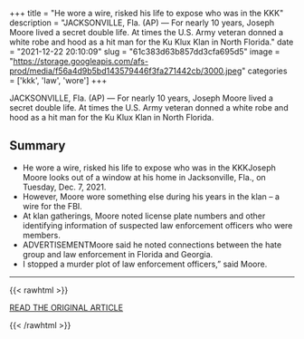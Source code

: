 +++
title = "He wore a wire, risked his life to expose who was in the KKK"
description = "JACKSONVILLE, Fla. (AP) — For nearly 10 years, Joseph Moore lived a secret double life. At times the U.S. Army veteran donned a white robe and hood as a hit man for the Ku Klux Klan in North Florida."
date = "2021-12-22 20:10:09"
slug = "61c383d63b857dd3cfa695d5"
image = "https://storage.googleapis.com/afs-prod/media/f56a4d9b5bd143579446f3fa271442cb/3000.jpeg"
categories = ['kkk', 'law', 'wore']
+++

JACKSONVILLE, Fla. (AP) — For nearly 10 years, Joseph Moore lived a secret double life. At times the U.S. Army veteran donned a white robe and hood as a hit man for the Ku Klux Klan in North Florida.

## Summary

- He wore a wire, risked his life to expose who was in the KKKJoseph Moore looks out of a window at his home in Jacksonville, Fla., on Tuesday, Dec. 7, 2021.
- However, Moore wore something else during his years in the klan – a wire for the FBI.
- At klan gatherings, Moore noted license plate numbers and other identifying information of suspected law enforcement officers who were members.
- ADVERTISEMENTMoore said he noted connections between the hate group and law enforcement in Florida and Georgia.
- I stopped a murder plot of law enforcement officers,” said Moore.

---

{{< rawhtml >}}
  <p class="article-category">
    <a target="_blank" href="https://apnews.com/article/florida-race-and-ethnicity-racial-injustice-veterans-ku-klux-klan-fa0ec4120b1457f56c527108074795b5">READ THE ORIGINAL ARTICLE</a>
  </p>
{{< /rawhtml >}}
